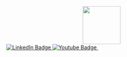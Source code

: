 <div id="header" align="center">
  <img src="https://i.giphy.com/media/v1.Y2lkPTc5MGI3NjExMms1ZGhkaDJpNTFhenlubXczNDNlejc4aDJxaGIxcWkxc210ZjZsdyZlcD12MV9pbnRlcm5hbF9naWZfYnlfaWQmY3Q9cw/M9gbBd9nbDrOTu1Mqx/giphy.gif" width="100"/>
</div>

<div id="badges">

  <a href="www.linkedin.com/in/sandeep-sharma-01a7b0220">
    <img src="https://img.shields.io/badge/LinkedIn-blue?style=for-the-badge&logo=linkedin&logoColor=white" alt="LinkedIn Badge"/>
  </a>
  <a href="https://youtube.com/@sandeepsharma-1464?si=pUjMgk604fRpgGfR">
    <img src="https://img.shields.io/badge/YouTube-red?style=for-the-badge&logo=youtube&logoColor=white" alt="Youtube Badge"/>
  </a>
 <img src="https://komarev.com/ghpvc/?username=sandeep1847e&style=flat-square&color=blue" alt=""/>

</div>
